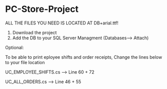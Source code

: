 # PC-Store-Project
ALL THE FILES YOU NEED IS LOCATED AT DB+arial.ttf!

1. Download the project
2. Add the DB to your SQL Server Managment (Databases--> Attach)


Optional:

To be able to print eployee shifts and order receipts, Change the lines below to your file location 

UC_EMPLOYEE_SHIFTS.cs --> Line 60 + 72 

UC_ALL_ORDERS.cs --> Line 46 + 55
